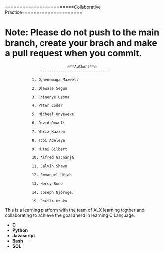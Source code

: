 
========================Collaborative Practice=====================

# Note: Please do not push to the main branch, create your brach and make a pull request when you commit. 

                                🔥**Authors**🔥
                    -------------------------------
                
                1. Oghenemaga Maxwell

                2. Olawale Segun

                3. Chinonye Uzoma

                4. Peter Coder

                5. Micheal Onyeweke

                6. David Onwuli

                7. Wariz Kazzem

                8. Tobi Adeleye

                9. Mutai Gilbert

                10. Alfred Gachanja

                11. Calvin Shawn

                12. Emmanuel Ufiah

                13. Mercy-Runo
                
                14. Joseph Njoroge.

                15. Sheila Otuko



This is a learning platform with the team of ALX learning togther and collaborating to achieve the goal ahead in learning C Language.

+ **C**
+ **Python**
+ **Javascript**
+ **Bash**
+ **SQL**
